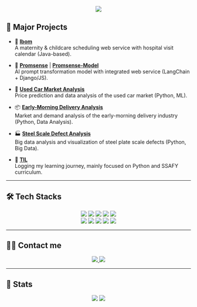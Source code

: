 <div align="center">
  <img src="https://capsule-render.vercel.app/api?type=waving&color=gradient&height=200&text=SEORIN's%20GITHUB&animation=fadeIn&fontColor=ffffff&fontSize=50" />
</div>

## 📌 Major Projects  

- 📱 [**Ibom**](https://github.com/Seorins/Ibom)  
  A maternity & childcare scheduling web service with hospital visit calendar (Java-based).  

- 🎯 [**Promsense**](https://github.com/Seorins/Promsense) | [**Promsense-Model**](https://github.com/Seorins/Promsense-model)<br>
  AI prompt transformation model with integrated web service (LangChain + Django/JS).  

- 🚗 [**Used Car Market Analysis**](https://github.com/Seorins/used-car-market-analysis)  
  Price prediction and data analysis of the used car market (Python, ML).  

- 📦 [**Early-Morning Delivery Analysis**](https://github.com/Seorins/early-delivery-market-analysis)  
  Market and demand analysis of the early-morning delivery industry (Python, Data Analysis).  

- 🏭 [**Steel Scale Defect Analysis**](https://github.com/Seorins/steel-scale-defect-analysis)  
  Big data analysis and visualization of steel plate scale defects (Python, Big Data).  

- 📘 [**TIL**](https://github.com/Seorins/TIL)  
  Logging my learning journey, mainly focused on Python and SSAFY curriculum.  

---

## 🛠️ Tech Stacks  

<div align="center">
  <img src="https://img.shields.io/badge/Java-007396?style=for-the-badge&logo=Java&logoColor=white">
  <img src="https://img.shields.io/badge/Python-3776AB?style=for-the-badge&logo=Python&logoColor=white">
  <img src="https://img.shields.io/badge/Javascript-F7DF1E?style=for-the-badge&logo=Javascript&logoColor=white">
  <img src="https://img.shields.io/badge/HTML5-E34F26?style=for-the-badge&logo=HTML5&logoColor=white">
  <img src="https://img.shields.io/badge/CSS3-1572B6?style=for-the-badge&logo=CSS3&logoColor=white">
  <br/>
  <img src="https://img.shields.io/badge/Spring-6DB33F?style=for-the-badge&logo=Spring&logoColor=white">
  <img src="https://img.shields.io/badge/Django-092E20?style=for-the-badge&logo=Django&logoColor=white">
  <img src="https://img.shields.io/badge/MySQL-4479A1?style=for-the-badge&logo=MySQL&logoColor=white">
  <img src="https://img.shields.io/badge/Tensorflow-FF6F00?style=for-the-badge&logo=Tensorflow&logoColor=white">
  <img src="https://img.shields.io/badge/Apache Tomcat-F8DC75?style=for-the-badge&logo=ApacheTomcat&logoColor=white">
</div>

---

## 🧑‍💻 Contact me  

<div align="center">
  <a href="https://blog.naver.com/seol1n_">
    <img src="https://img.shields.io/badge/Naver-03C75A?style=for-the-badge&logo=Naver&logoColor=white">
  </a>
  <a href="mailto:tjfls295@gmail.com">
    <img src="https://img.shields.io/badge/Gmail-EA4335?style=for-the-badge&logo=Gmail&logoColor=white">
  </a>
</div>  

---

## 🏅 Stats  

<div align="center">
  <img src="https://github-readme-stats.vercel.app/api?username=seorins&bg_color=180,1e223e,00000000&title_color=fffaff&text_color=fffaff"/>
  <img src="https://github-readme-stats.vercel.app/api/top-langs/?username=seorins&layout=compact&bg_color=180,1e223e,00000000&title_color=fffaff&text_color=fffaff"/>
</div>
